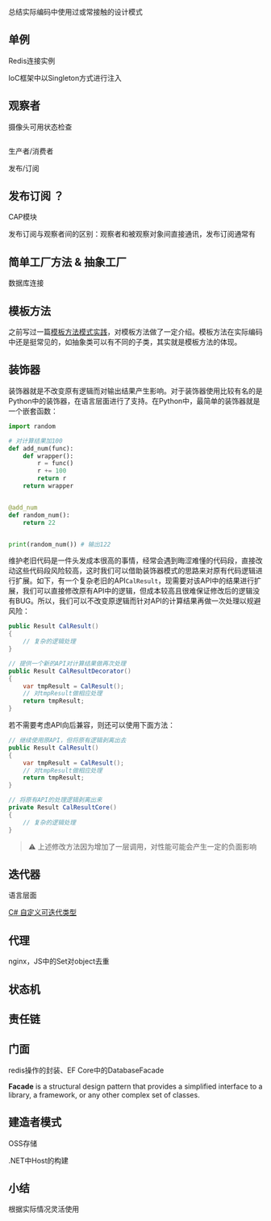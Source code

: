 总结实际编码中使用过或常接触的设计模式



## 单例

Redis连接实例

IoC框架中以Singleton方式进行注入

## 观察者

摄像头可用状态检查

```c#

```



生产者/消费者

发布/订阅

## 发布订阅 ？

CAP模块

发布订阅与观察者间的区别：观察者和被观察对象间直接通讯，发布订阅通常有

## 简单工厂方法 & 抽象工厂

数据库连接

## 模板方法

之前写过一篇[模板方法模式实践](https://www.cnblogs.com/Cwj-XFH/p/7137102.html)，对模板方法做了一定介绍。模板方法在实际编码中还是挺常见的，如抽象类可以有不同的子类，其实就是模板方法的体现。

## 装饰器

装饰器就是不改变原有逻辑而对输出结果产生影响。对于装饰器使用比较有名的是Python中的装饰器，在语言层面进行了支持。在Python中，最简单的装饰器就是一个嵌套函数：

```python
import random

# 对计算结果加100
def add_num(func):
    def wrapper():
        r = func()
        r += 100
        return r
    return wrapper


@add_num
def random_num():
    return 22


print(random_num()) # 输出122
```



维护老旧代码是一件头发成本很高的事情，经常会遇到晦涩难懂的代码段，直接改动这些代码段风险较高，这时我们可以借助装饰器模式的思路来对原有代码逻辑进行扩展。如下，有一个复杂老旧的API`CalResult`，现需要对该API中的结果进行扩展，我们可以直接修改原有API中的逻辑，但成本较高且很难保证修改后的逻辑没有BUG。所以，我们可以不改变原逻辑而针对API的计算结果再做一次处理以规避风险：

```c#
public Result CalResult()
{
    // 复杂的逻辑处理
}

// 提供一个新的API对计算结果做再次处理
public Result CalResultDecorator()
{
    var tmpResult = CalResult();
    // 对tmpResult做相应处理
    return tmpResult;
}
```

若不需要考虑API向后兼容，则还可以使用下面方法：

```c#
// 继续使用原API，但将原有逻辑剥离出去
public Result CalResult()
{
    var tmpResult = CalResult();
    // 对tmpResult做相应处理
    return tmpResult;
}

// 将原有API的处理逻辑剥离出来
private Result CalResultCore()
{
    // 复杂的逻辑处理
}
```

>  :warning: 上述修改方法因为增加了一层调用，对性能可能会产生一定的负面影响

## 迭代器

语言层面

[C# 自定义可迭代类型](https://www.cnblogs.com/Cwj-XFH/p/12602783.html)

## 代理

nginx，JS中的Set对object去重

## 状态机



## 责任链



## 门面

redis操作的封装、EF Core中的DatabaseFacade

**Facade** is a structural design pattern that provides a simplified interface to a library, a framework, or any other complex set of classes.

## 建造者模式

OSS存储



.NET中Host的构建



## 小结

根据实际情况灵活使用